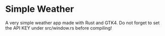 # Simple Weather

A very simple weather app made with Rust and GTK4. Do not forget to set the API KEY under src/window.rs before compiling!
